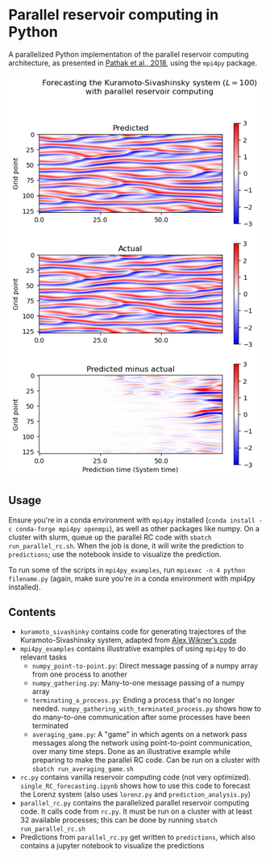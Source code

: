 # Parallel reservoir computing in Python

A parallelized Python implementation of the parallel reservoir computing architecture, as presented in [Pathak et al., 2018](https://journals.aps.org/prl/abstract/10.1103/PhysRevLett.120.024102), using the `mpi4py` package.

![Example prediction](prediction.png)

## Usage

Ensure you're in a conda environment with `mpi4py` installed (`conda install -c conda-forge mpi4py openmpi`), as well as other packages like numpy. On a cluster with slurm, queue up the parallel RC code with `sbatch run_parallel_rc.sh`. When the job is done, it will write the prediction to `predictions`; use the notebook inside to visualize the prediction.

To run some of the scripts in `mpi4py_examples`, run `mpiexec -n 4 python filename.py` (again, make sure you're in a conda environment with mpi4py installed).


## Contents

* `kuramoto_sivashinky` contains code for generating trajectores of the Kuramoto-Sivashinsky system, adapted from [Alex Wikner's code](https://github.com/awikner/res-noise-stabilization/blob/master/src/res_reg_lmnt_awikner/ks_etdrk4.py)
* `mpi4py_examples` contains illustrative examples of using `mpi4py` to do relevant tasks
    - `numpy_point-to-point.py`: Direct message passing of a numpy array from one process to another
    - `numpy_gathering.py`: Many-to-one message passing of a numpy array
    - `terminating_a_process.py`: Ending a process that's no longer needed. `numpy_gathering_with_terminated_process.py` shows how to do many-to-one communication after some processes have been terminated
    - `averaging_game.py`: A "game" in which agents on a network pass messages along the network using point-to-point communication, over many time steps. Done as an illustrative example while preparing to make the parallel RC code. Can be run on a cluster with `sbatch run_averaging_game.sh`
* `rc.py` contains vanilla reservoir computing code (not very optimized). `single_RC_forecasting.ipynb` shows how to use this code to forecast the Lorenz system (also uses `lorenz.py` and `prediction_analysis.py`)
* `parallel_rc.py` contains the parallelized parallel reservoir computing code. It calls code from `rc.py`. It must be run on a cluster with at least 32 available processes; this can be done by running `sbatch run_parallel_rc.sh`
* Predictions from `parallel_rc.py` get written to `predictions`, which also contains a jupyter notebook to visualize the predictions

